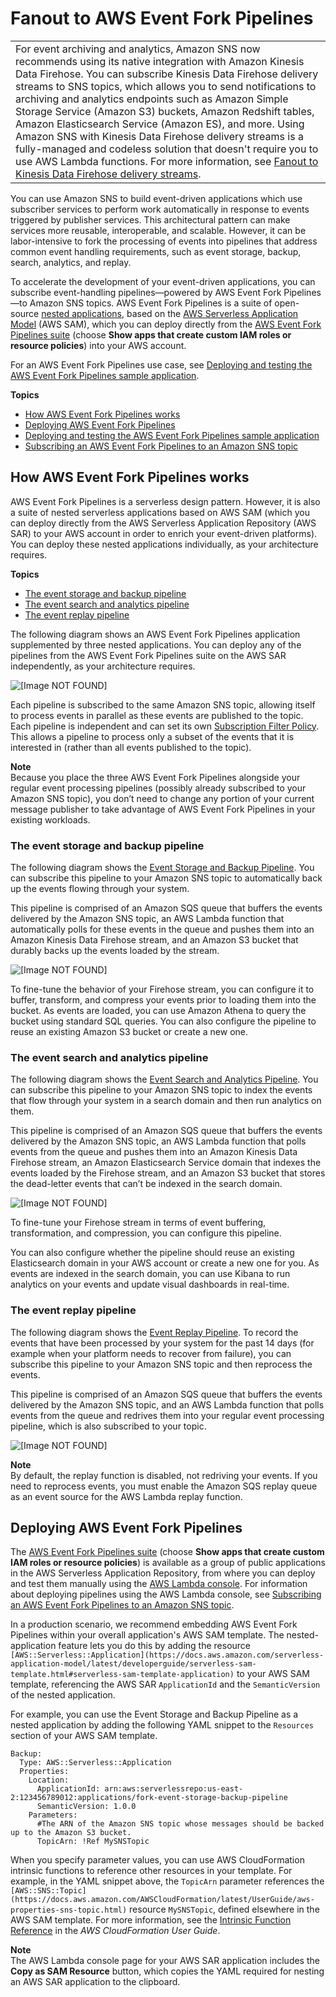 # Fanout to AWS Event Fork Pipelines<a name="sns-fork-pipeline-as-subscriber"></a>


|  | 
| --- |
| For event archiving and analytics, Amazon SNS now recommends using its native integration with Amazon Kinesis Data Firehose\. You can subscribe Kinesis Data Firehose delivery streams to SNS topics, which allows you to send notifications to archiving and analytics endpoints such as Amazon Simple Storage Service \(Amazon S3\) buckets, Amazon Redshift tables, Amazon Elasticsearch Service \(Amazon ES\), and more\. Using Amazon SNS with Kinesis Data Firehose delivery streams is a fully\-managed and codeless solution that doesn't require you to use AWS Lambda functions\. For more information, see [Fanout to Kinesis Data Firehose delivery streams](sns-firehose-as-subscriber.md)\. | 

You can use Amazon SNS to build event\-driven applications which use subscriber services to perform work automatically in response to events triggered by publisher services\. This architectural pattern can make services more reusable, interoperable, and scalable\. However, it can be labor\-intensive to fork the processing of events into pipelines that address common event handling requirements, such as event storage, backup, search, analytics, and replay\.

To accelerate the development of your event\-driven applications, you can subscribe event\-handling pipelines—powered by AWS Event Fork Pipelines—to Amazon SNS topics\. AWS Event Fork Pipelines is a suite of open\-source [nested applications](https://docs.aws.amazon.com/serverless-application-model/latest/developerguide/serverless-sam-template-nested-applications.html), based on the [AWS Serverless Application Model](https://aws.amazon.com/serverless/sam/) \(AWS SAM\), which you can deploy directly from the [AWS Event Fork Pipelines suite](https://serverlessrepo.aws.amazon.com/applications?query=aws-event-fork-pipelines) \(choose **Show apps that create custom IAM roles or resource policies**\) into your AWS account\.

For an AWS Event Fork Pipelines use case, see [Deploying and testing the AWS Event Fork Pipelines sample application](sns-deploy-test-fork-pipelines-sample-application.md)\.

**Topics**
+ [How AWS Event Fork Pipelines works](#how-sns-fork-works)
+ [Deploying AWS Event Fork Pipelines](#deploying-sns-fork-pipelines)
+ [Deploying and testing the AWS Event Fork Pipelines sample application](sns-deploy-test-fork-pipelines-sample-application.md)
+ [Subscribing an AWS Event Fork Pipelines to an Amazon SNS topic](sns-subscribe-event-fork-pipelines.md)

## How AWS Event Fork Pipelines works<a name="how-sns-fork-works"></a>

AWS Event Fork Pipelines is a serverless design pattern\. However, it is also a suite of nested serverless applications based on AWS SAM \(which you can deploy directly from the AWS Serverless Application Repository \(AWS SAR\) to your AWS account in order to enrich your event\-driven platforms\)\. You can deploy these nested applications individually, as your architecture requires\.

**Topics**
+ [The event storage and backup pipeline](#sns-fork-event-storage-and-backup-pipeline)
+ [The event search and analytics pipeline](#sns-fork-event-search-and-analytics-pipeline)
+ [The event replay pipeline](#sns-fork-event-replay-pipeline)

The following diagram shows an AWS Event Fork Pipelines application supplemented by three nested applications\. You can deploy any of the pipelines from the AWS Event Fork Pipelines suite on the AWS SAR independently, as your architecture requires\.

![\[Image NOT FOUND\]](http://docs.aws.amazon.com/sns/latest/dg/images/sns-fork-pipeline-as-subscriber-how-it-works.png)

Each pipeline is subscribed to the same Amazon SNS topic, allowing itself to process events in parallel as these events are published to the topic\. Each pipeline is independent and can set its own [Subscription Filter Policy](sns-subscription-filter-policies.md)\. This allows a pipeline to process only a subset of the events that it is interested in \(rather than all events published to the topic\)\.

**Note**  
Because you place the three AWS Event Fork Pipelines alongside your regular event processing pipelines \(possibly already subscribed to your Amazon SNS topic\), you don’t need to change any portion of your current message publisher to take advantage of AWS Event Fork Pipelines in your existing workloads\.

### The event storage and backup pipeline<a name="sns-fork-event-storage-and-backup-pipeline"></a>

The following diagram shows the [Event Storage and Backup Pipeline](https://serverlessrepo.aws.amazon.com/applications/arn:aws:serverlessrepo:us-east-1:077246666028:applications~fork-event-storage-backup-pipeline)\. You can subscribe this pipeline to your Amazon SNS topic to automatically back up the events flowing through your system\.

This pipeline is comprised of an Amazon SQS queue that buffers the events delivered by the Amazon SNS topic, an AWS Lambda function that automatically polls for these events in the queue and pushes them into an Amazon Kinesis Data Firehose stream, and an Amazon S3 bucket that durably backs up the events loaded by the stream\. 

![\[Image NOT FOUND\]](http://docs.aws.amazon.com/sns/latest/dg/images/sns-fork-event-storage-and-backup-pipeline.png)

To fine\-tune the behavior of your Firehose stream, you can configure it to buffer, transform, and compress your events prior to loading them into the bucket\. As events are loaded, you can use Amazon Athena to query the bucket using standard SQL queries\. You can also configure the pipeline to reuse an existing Amazon S3 bucket or create a new one\.

### The event search and analytics pipeline<a name="sns-fork-event-search-and-analytics-pipeline"></a>

The following diagram shows the [Event Search and Analytics Pipeline](https://serverlessrepo.aws.amazon.com/applications/arn:aws:serverlessrepo:us-east-1:077246666028:applications~fork-event-search-analytics-pipeline)\. You can subscribe this pipeline to your Amazon SNS topic to index the events that flow through your system in a search domain and then run analytics on them\.

This pipeline is comprised of an Amazon SQS queue that buffers the events delivered by the Amazon SNS topic, an AWS Lambda function that polls events from the queue and pushes them into an Amazon Kinesis Data Firehose stream, an Amazon Elasticsearch Service domain that indexes the events loaded by the Firehose stream, and an Amazon S3 bucket that stores the dead\-letter events that can’t be indexed in the search domain\.

![\[Image NOT FOUND\]](http://docs.aws.amazon.com/sns/latest/dg/images/sns-fork-event-search-and-analytics-pipeline.png)

To fine\-tune your Firehose stream in terms of event buffering, transformation, and compression, you can configure this pipeline\.

You can also configure whether the pipeline should reuse an existing Elasticsearch domain in your AWS account or create a new one for you\. As events are indexed in the search domain, you can use Kibana to run analytics on your events and update visual dashboards in real\-time\. 

### The event replay pipeline<a name="sns-fork-event-replay-pipeline"></a>

The following diagram shows the [Event Replay Pipeline](https://serverlessrepo.aws.amazon.com/applications/arn:aws:serverlessrepo:us-east-1:077246666028:applications~fork-event-replay-pipeline)\. To record the events that have been processed by your system for the past 14 days \(for example when your platform needs to recover from failure\), you can subscribe this pipeline to your Amazon SNS topic and then reprocess the events\.

This pipeline is comprised of an Amazon SQS queue that buffers the events delivered by the Amazon SNS topic, and an AWS Lambda function that polls events from the queue and redrives them into your regular event processing pipeline, which is also subscribed to your topic\.

![\[Image NOT FOUND\]](http://docs.aws.amazon.com/sns/latest/dg/images/sns-fork-event-replay-pipeline.png)

**Note**  
By default, the replay function is disabled, not redriving your events\. If you need to reprocess events, you must enable the Amazon SQS replay queue as an event source for the AWS Lambda replay function\.

## Deploying AWS Event Fork Pipelines<a name="deploying-sns-fork-pipelines"></a>

The [AWS Event Fork Pipelines suite](https://serverlessrepo.aws.amazon.com/applications?query=aws-event-fork-pipelines) \(choose **Show apps that create custom IAM roles or resource policies**\) is available as a group of public applications in the AWS Serverless Application Repository, from where you can deploy and test them manually using the [AWS Lambda console](https://console.aws.amazon.com/lambda/)\. For information about deploying pipelines using the AWS Lambda console, see [Subscribing an AWS Event Fork Pipelines to an Amazon SNS topic](sns-subscribe-event-fork-pipelines.md)\.

In a production scenario, we recommend embedding AWS Event Fork Pipelines within your overall application's AWS SAM template\. The nested\-application feature lets you do this by adding the resource `[AWS::Serverless::Application](https://docs.aws.amazon.com/serverless-application-model/latest/developerguide/serverless-sam-template.html#serverless-sam-template-application)` to your AWS SAM template, referencing the AWS SAR `ApplicationId` and the `SemanticVersion` of the nested application\.

For example, you can use the Event Storage and Backup Pipeline as a nested application by adding the following YAML snippet to the `Resources` section of your AWS SAM template\.

```
Backup:
  Type: AWS::Serverless::Application
  Properties:
    Location:
      ApplicationId: arn:aws:serverlessrepo:us-east-2:123456789012:applications/fork-event-storage-backup-pipeline
      SemanticVersion: 1.0.0
    Parameters: 
      #The ARN of the Amazon SNS topic whose messages should be backed up to the Amazon S3 bucket.
      TopicArn: !Ref MySNSTopic
```

When you specify parameter values, you can use AWS CloudFormation intrinsic functions to reference other resources in your template\. For example, in the YAML snippet above, the `TopicArn` parameter references the `[AWS::SNS::Topic](https://docs.aws.amazon.com/AWSCloudFormation/latest/UserGuide/aws-properties-sns-topic.html)` resource `MySNSTopic`, defined elsewhere in the AWS SAM template\. For more information, see the [Intrinsic Function Reference](https://docs.aws.amazon.com/AWSCloudFormation/latest/UserGuide/intrinsic-function-reference.html) in the *AWS CloudFormation User Guide*\.

**Note**  
The AWS Lambda console page for your AWS SAR application includes the **Copy as SAM Resource** button, which copies the YAML required for nesting an AWS SAR application to the clipboard\.